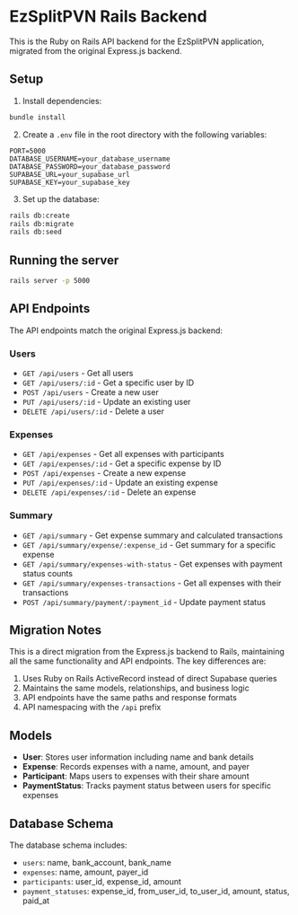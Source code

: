 # EzSplitPVN Rails Backend

This is the Ruby on Rails API backend for the EzSplitPVN application, migrated from the original Express.js backend.

## Setup

1. Install dependencies:
```bash
bundle install
```

2. Create a `.env` file in the root directory with the following variables:
```
PORT=5000
DATABASE_USERNAME=your_database_username
DATABASE_PASSWORD=your_database_password
SUPABASE_URL=your_supabase_url
SUPABASE_KEY=your_supabase_key
```

3. Set up the database:
```bash
rails db:create
rails db:migrate
rails db:seed
```

## Running the server

```bash
rails server -p 5000
```

## API Endpoints

The API endpoints match the original Express.js backend:

### Users
- `GET /api/users` - Get all users
- `GET /api/users/:id` - Get a specific user by ID
- `POST /api/users` - Create a new user
- `PUT /api/users/:id` - Update an existing user
- `DELETE /api/users/:id` - Delete a user

### Expenses
- `GET /api/expenses` - Get all expenses with participants
- `GET /api/expenses/:id` - Get a specific expense by ID
- `POST /api/expenses` - Create a new expense
- `PUT /api/expenses/:id` - Update an existing expense
- `DELETE /api/expenses/:id` - Delete an expense

### Summary
- `GET /api/summary` - Get expense summary and calculated transactions
- `GET /api/summary/expense/:expense_id` - Get summary for a specific expense
- `GET /api/summary/expenses-with-status` - Get expenses with payment status counts
- `GET /api/summary/expenses-transactions` - Get all expenses with their transactions
- `POST /api/summary/payment/:payment_id` - Update payment status

## Migration Notes

This is a direct migration from the Express.js backend to Rails, maintaining all the same functionality and API endpoints. The key differences are:

1. Uses Ruby on Rails ActiveRecord instead of direct Supabase queries
2. Maintains the same models, relationships, and business logic
3. API endpoints have the same paths and response formats
4. API namespacing with the `/api` prefix

## Models

- **User**: Stores user information including name and bank details
- **Expense**: Records expenses with a name, amount, and payer
- **Participant**: Maps users to expenses with their share amount
- **PaymentStatus**: Tracks payment status between users for specific expenses

## Database Schema

The database schema includes:

- `users`: name, bank_account, bank_name
- `expenses`: name, amount, payer_id
- `participants`: user_id, expense_id, amount
- `payment_statuses`: expense_id, from_user_id, to_user_id, amount, status, paid_at
